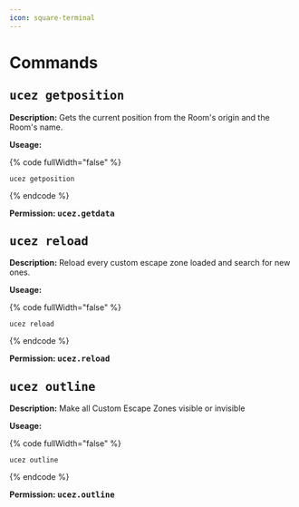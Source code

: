 ```yaml
---
icon: square-terminal
---
```


# Commands

## <kbd>ucez getposition</kbd>

**Description:** Gets the current position from the Room's origin and the Room's name.

**Useage:**&#x20;

{% code fullWidth="false" %}
```
ucez getposition
```
{% endcode %}

**Permission:&#x20;**<kbd>**ucez.getdata**</kbd>

## <kbd>ucez reload</kbd>

**Description:** Reload every custom escape zone loaded and search for new ones.

**Useage:**&#x20;

{% code fullWidth="false" %}
```
ucez reload
```
{% endcode %}

**Permission:&#x20;**<kbd>**ucez.reload**</kbd>

## <kbd>ucez outline</kbd>

**Description:** Make all Custom Escape Zones visible or invisible

**Useage:**&#x20;

{% code fullWidth="false" %}
```
ucez outline
```
{% endcode %}

**Permission:&#x20;**<kbd>**ucez.outline**</kbd>
